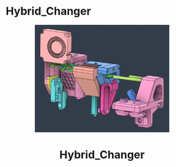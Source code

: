 # Hybrid_Changer


<p align="center">
  <img src="/Assets/Hybrid_Changer.png" alt='Hybrid_Changer' width='70%'>
  <h1 align="center">Hybrid_Changer</h1>
</p>
